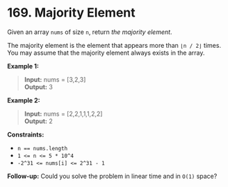 # 169. Majority Element

Given an array `nums` of size `n`, return _the majority element_.

The majority element is the element that appears more than `⌊n / 2⌋` times. You may assume that the majority element always exists in the array.

**Example 1:**
> **Input:** nums = [3,2,3]  
> **Output:** 3

**Example 2:**
> **Input:** nums = [2,2,1,1,1,2,2]  
> **Output:** 2

**Constraints:**
* `n == nums.length`
* `1 <= n <= 5 * 10^4`
* `-2^31 <= nums[i] <= 2^31 - 1`

**Follow-up:** Could you solve the problem in linear time and in `O(1)` space?